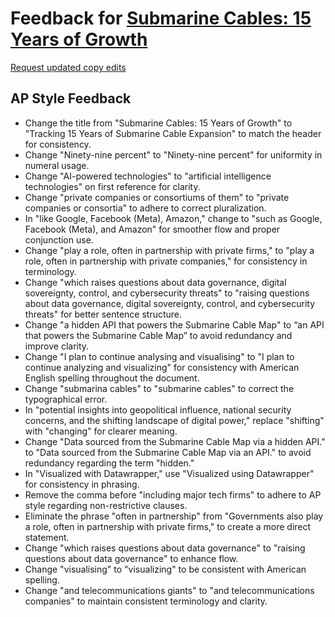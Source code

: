 # Feedback for [Submarine Cables: 15 Years of Growth](https://lg3394.github.io/submarinecables/)

[Request updated copy edits](https://github.com/jsoma/data-studio-projects-2024/issues/new/choose)

## AP Style Feedback

- Change the title from "Submarine Cables: 15 Years of Growth" to "Tracking 15 Years of Submarine Cable Expansion" to match the header for consistency.
- Change "Ninety-nine percent" to "Ninety-nine percent" for uniformity in numeral usage.
- Change "AI-powered technologies" to "artificial intelligence technologies" on first reference for clarity.
- Change "private companies or consortiums of them" to "private companies or consortia" to adhere to correct pluralization.
- In "like Google, Facebook (Meta), Amazon," change to "such as Google, Facebook (Meta), and Amazon" for smoother flow and proper conjunction use.
- Change "play a role, often in partnership with private firms," to "play a role, often in partnership with private companies," for consistency in terminology.
- Change "which raises questions about data governance, digital sovereignty, control, and cybersecurity threats" to "raising questions about data governance, digital sovereignty, control, and cybersecurity threats" for better sentence structure.
- Change "a hidden API that powers the Submarine Cable Map" to “an API that powers the Submarine Cable Map” to avoid redundancy and improve clarity.
- Change "I plan to continue analysing and visualising" to "I plan to continue analyzing and visualizing" for consistency with American English spelling throughout the document.
- Change "submarina cables" to "submarine cables" to correct the typographical error.
- In "potential insights into geopolitical influence, national security concerns, and the shifting landscape of digital power," replace "shifting" with "changing" for clearer meaning.
- Change "Data sourced from the Submarine Cable Map via a hidden API." to "Data sourced from the Submarine Cable Map via an API." to avoid redundancy regarding the term "hidden."
- In "Visualized with Datawrapper," use "Visualized using Datawrapper" for consistency in phrasing.
- Remove the comma before "including major tech firms" to adhere to AP style regarding non-restrictive clauses.
- Eliminate the phrase "often in partnership" from "Governments also play a role, often in partnership with private firms," to create a more direct statement.
- Change "which raises questions about data governance" to "raising questions about data governance" to enhance flow.
- Change "visualising" to "visualizing" to be consistent with American spelling. 
- Change "and telecommunications giants" to "and telecommunications companies" to maintain consistent terminology and clarity.